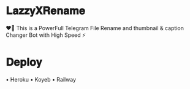 # 𝐋𝐚𝐳𝐳𝐲𝐗𝐑𝐞𝐧𝐚𝐦𝐞

❤‍🔥 This is a PowerFull Telegram File Rename and thumbnail & caption Changer Bot with High Speed ⚡
 
# 𝐃𝐞𝐩𝐥𝐨𝐲
• Heroku
• Koyeb 
• Railway
